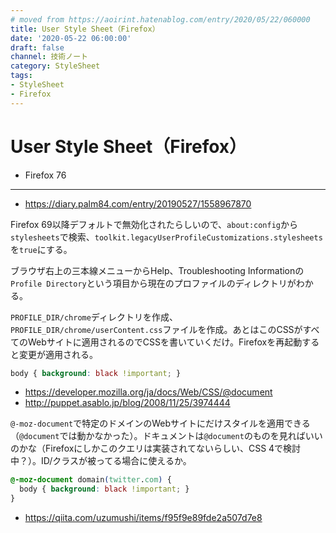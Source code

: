 ```yaml
---
# moved from https://aoirint.hatenablog.com/entry/2020/05/22/060000
title: User Style Sheet（Firefox）
date: '2020-05-22 06:00:00'
draft: false
channel: 技術ノート
category: StyleSheet
tags:
- StyleSheet
- Firefox
---
```

# User Style Sheet（Firefox）

- Firefox 76

---

- <https://diary.palm84.com/entry/20190527/1558967870>

Firefox 69以降デフォルトで無効化されたらしいので、`about:config`から`stylesheets`で検索、`toolkit.legacyUserProfileCustomizations.stylesheets`を`true`にする。

ブラウザ右上の三本線メニューからHelp、Troubleshooting Informationの`Profile Directory`という項目から現在のプロファイルのディレクトリがわかる。

`PROFILE_DIR/chrome`ディレクトリを作成、`PROFILE_DIR/chrome/userContent.css`ファイルを作成。あとはこのCSSがすべてのWebサイトに適用されるのでCSSを書いていくだけ。Firefoxを再起動すると変更が適用される。

```css
body { background: black !important; }
```

- <https://developer.mozilla.org/ja/docs/Web/CSS/@document>
- <http://puppet.asablo.jp/blog/2008/11/25/3974444>

`@-moz-document`で特定のドメインのWebサイトにだけスタイルを適用できる（`@document`では動かなかった）。ドキュメントは`@document`のものを見ればいいのかな（Firefoxにしかこのクエリは実装されてないらしい、CSS 4で検討中？）。ID/クラスが被ってる場合に使えるか。

```css
@-moz-document domain(twitter.com) {
  body { background: black !important; }
}
```

- <https://qiita.com/uzumushi/items/f95f9e89fde2a507d7e8>
